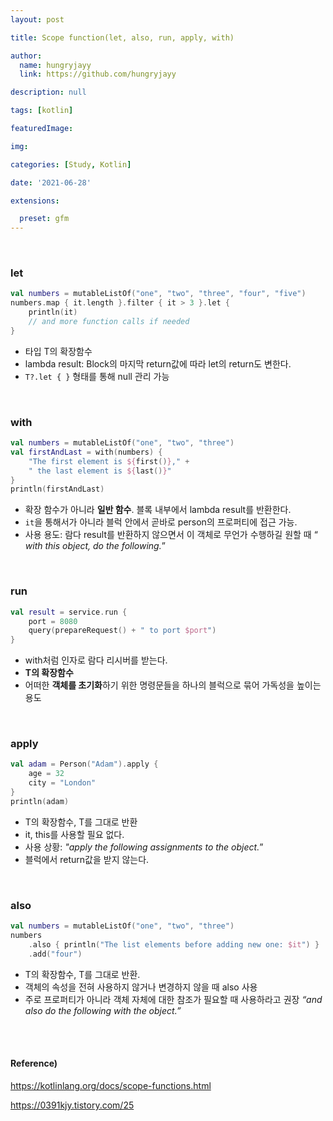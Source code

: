 ```yaml
---
layout: post

title: Scope function(let, also, run, apply, with)

author: 
  name: hungryjayy
  link: https://github.com/hungryjayy

description: null

tags: [kotlin]

featuredImage: 

img: 

categories: [Study, Kotlin]

date: '2021-06-28'

extensions:

  preset: gfm
---
```


<br>

### let

```kotlin
val numbers = mutableListOf("one", "two", "three", "four", "five")
numbers.map { it.length }.filter { it > 3 }.let { 
    println(it)
    // and more function calls if needed
} 
```

* 타입 T의 확장함수
* lambda result: Block의 마지막 return값에 따라 let의 return도 변한다.
* `T?.let { }` 형태를 통해 null 관리 가능

<br>

### with

``` kotlin
val numbers = mutableListOf("one", "two", "three")
val firstAndLast = with(numbers) {
    "The first element is ${first()}," +
    " the last element is ${last()}"
}
println(firstAndLast)
```

* 확장 함수가 아니라 **일반 함수**. 블록 내부에서 lambda result를 반환한다.
* `it`을 통해서가 아니라 블럭 안에서 곧바로 person의 프로퍼티에 접근 가능.
* 사용 용도: 람다 result를 반환하지 않으면서 이 객체로 무언가 수행하길 원할 때 “ *with this object, do the following.*”

<br>

### run

```kotlin
val result = service.run {
    port = 8080
    query(prepareRequest() + " to port $port")
}
```

* with처럼 인자로 람다 리시버를 받는다.
* **T의 확장함수**
* 어떠한 **객체를 초기화**하기 위한 명령문들을 하나의 블럭으로 묶어 가독성을 높이는 용도

<br>

### apply

```kotlin
val adam = Person("Adam").apply {
    age = 32
    city = "London"        
}
println(adam)
```

* T의 확장함수, T를 그대로 반환
* it, this를 사용할 필요 없다.
* 사용 상황: *"apply the following assignments to the object.*”
* 블럭에서 return값을 받지 않는다.

<br>

### also

```kotlin
val numbers = mutableListOf("one", "two", "three")
numbers
    .also { println("The list elements before adding new one: $it") }
    .add("four")
```

* T의 확장함수, T를 그대로 반환.
* 객체의 속성을 전혀 사용하지 않거나 변경하지 않을 때 also 사용
* 주로 프로퍼티가 아니라 객체 자체에 대한 참조가 필요할 때 사용하라고 권장 *“and also do the following with the object.”*

<br><br>

#### Reference)

https://kotlinlang.org/docs/scope-functions.html

https://0391kjy.tistory.com/25